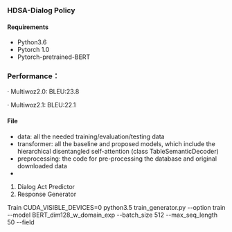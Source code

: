 ### HDSA-Dialog Policy

#### Requirements
* Python3.6
* Pytorch 1.0
* Pytorch-pretrained-BERT


### Performance：
· Multiwoz2.0: BLEU:23.8

· Multiwoz2.1: BLEU:22.1

#### File
* data: all the needed training/evaluation/testing data
* transformer: all the baseline and proposed models, which include the hierarchical disentangled self-attention (class TableSemanticDecoder)
* preprocessing: the code for pre-processing the database and original downloaded data
* 

1. Dialog Act Predictor
2. Response Generator

Train
CUDA_VISIBLE_DEVICES=0 python3.5 train_generator.py --option train --model BERT_dim128_w_domain_exp --batch_size 512 --max_seq_length 50 --field